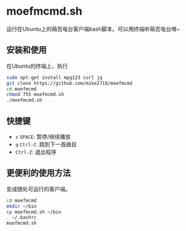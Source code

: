 moefmcmd.sh
===========

运行在Ubuntu上的萌否电台客户端bash脚本。可以用终端听萌否电台唷~
 
## 安装和使用 ##

在Ubuntu的终端上，执行

```bash
sudo apt-get install mpg123 curl jq
git clone https://github.com/mike2718/moefmcmd
cd moefmcmd
chmod 755 moefmcmd.sh
./moefmcmd.sh
```

## 快捷键  ##

* `s` `SPACE`: 暂停/继续播放
* `q` `Ctrl-C`: 跳到下一首曲目
* `Ctrl-Z`: 退出程序

## 更便利的使用方法 ##

变成随处可运行的客户端。

```bash
cd moefmcmd
mkdir ~/bin
cp moefmcmd.sh ~/bin
. ~/.bashrc
moefmcmd.sh
```

